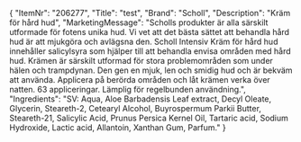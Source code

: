 {
  "ItemNr": "206277",
  "Title": "test",
  "Brand": "Scholl",
  "Description": "Kräm för hård hud",
  "MarketingMessage": "Scholls produkter är alla särskilt utformade för fotens unika hud. Vi vet att det bästa sättet att behandla hård hud är att mjukgöra och avlägsna den. Scholl Intensiv Kräm för hård hud innehåller salicylsyra som hjälper till att behandla envisa områden med hård hud. Krämen är särskilt utformad för stora problemområden som under hälen och trampdynan. Den gen en mjuk, len och smidig hud och är bekväm att använda. Applicera på berörda områden och låt krämen verka över natten. 63 appliceringar. Lämplig för regelbunden användning.",
  "Ingredients": "SV: Aqua, Aloe Barbadensis Leaf extract, Decyl Oleate, Glycerin, Steareth-2, Cetearyl Alcohol, Buyrospermum Parkii Butter, Steareth-21, Salicylic Acid, Prunus Persica Kernel Oil, Tartaric acid, Sodium Hydroxide, Lactic acid, Allantoin, Xanthan Gum, Parfum."
}